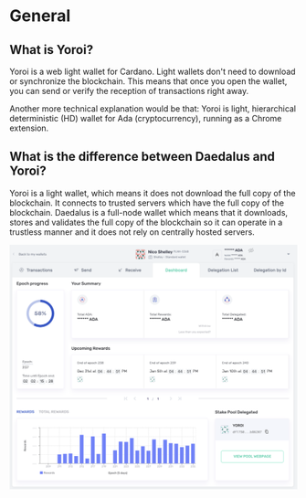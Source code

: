 # General

## What is Yoroi?

Yoroi is a web light wallet for Cardano. Light wallets don't need to download or synchronize the blockchain. This means that once you open the wallet, you can send or verify the reception of transactions right away.

Another more technical explanation would be that: Yoroi is light, hierarchical deterministic \(HD\) wallet for Ada \(cryptocurrency\), running as a Chrome extension.

## What is the difference between Daedalus and Yoroi?

Yoroi is a light wallet, which means it does not download the full copy of the blockchain. It connects to trusted servers which have the full copy of the blockchain. Daedalus is a full-node wallet which means that it downloads, stores and validates the full copy of the blockchain so it can operate in a trustless manner and it does not rely on centrally hosted servers.

![Delegation Center in Yoroi: Visualize your historical rewards and current delegation state.](.gitbook/assets/screen-shot-2020-12-24-at-2.29.22-pm.png)

